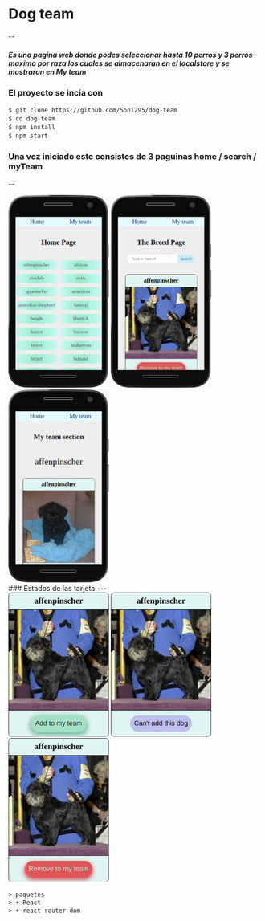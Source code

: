# Dog team
--

##### Es una pagina web donde podes seleccionar hasta 10 perros y 3 perros maximo por raza los cuales se almacenaran en el localstore y se mostraran en My team

### El proyecto se incia con

```bash
$ git clone https://github.com/Soni295/dog-team
$ cd dog-team
$ npm install  
$ npm start
```

### Una vez iniciado este consistes de 3 paguinas home / search / myTeam

--

<div>
  <img src="Views/HomePage.png" width="200"/>
  <img src="Views/SearchPage.png" width="200"/>
  <img src="Views/MyTeam.png" width="200"/>
</div>
### Estados de las tarjeta
---
<div>
  <img src="Views/add.png" width="200"/>
  <img src="Views/block.png" width="200"/>
  <img src="Views/remove.png" width="200"/>
</div>

```
> paquetes
> +-React
> +-react-router-dom
```